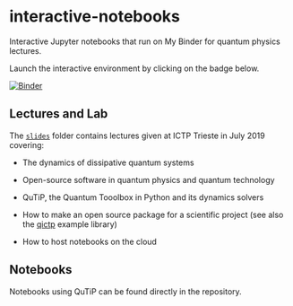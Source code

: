 # interactive-notebooks
Interactive Jupyter notebooks that run on My Binder for quantum physics lectures.

Launch the interactive environment by clicking on the badge below.

[![Binder](https://mybinder.org/badge_logo.svg)](https://mybinder.org/v2/gh/nathanshammah/interactive-notebooks/master)


## Lectures and Lab

The [`slides`](https://github.com/nathanshammah/interactive-notebooks/tree/master/slides) folder contains lectures given at ICTP Trieste in July 2019 covering:

- The dynamics of dissipative quantum systems

- Open-source software in quantum physics and quantum technology

- QuTiP, the Quantum Tooolbox in Python and its dynamics solvers

- How to make an open source package for a scientific project (see also the [qictp](https://github.com/nathanshammah/qictp) example library)

- How to host notebooks on the cloud

## Notebooks 

Notebooks using QuTiP can be found directly in the repository. 
